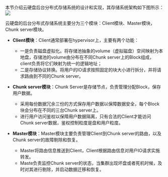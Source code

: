 本节介绍云硬盘后台分布式存储系统的设计和实现，其存储系统架构如下图所示：
![](http://imgcache.tcecqpoc.fsphere.cn/image/mccdn.qcloud.com/static/img/5bf39a359912506f94ab5e205422eb42/image.png)

云硬盘的后台分布式存储系统主要分为三个模块：Client模块、Master模块，Chunk server模块。
- **Client模块**：Client通常部署在hypervisor上，主要有两个功能：
	- 一是负责磁盘虚拟化。将存储池抽象的volume（虚拟磁盘）空间映射为本地盘，存储池的volume由分布在不同Chunk server上的Block组成，client负责将它们映射为统一的逻辑地址；
	- 二是存储协议转换。将用户的IO请求按照固定的块大小进行拆分，并将请求路由到不同的Chunk server。

- **Chunk server模块**：Chunk Server是存储节点，负责管理分配Block，保存用户数据。
	- 采用每份数据冗余三份的方式保存用户数据以保障数据安全，每个Block块会分布在不同的三台Chunk server上。
	- 进行用户访问鉴权以保障用户数据隔离，只有合法的Client才能访问Chunk server数据，鉴权控制粒度是盘和用户粒度。

- **Master模块**：Master模块主要负责管理Client到Chunk server的路由，以及Chunk server的故障剔除和恢复。
	- Master将路由信息推送到Client，Client根据路由信息对用户IO请求实施转发。
	- Maste负责监控Chunk server的状态，当集群出现坏盘或者死机时候，及时对其进行剔除，并启动数据迁移和恢复。